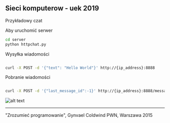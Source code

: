 Sieci komputerow - uek 2019
---------------------------

Przykładowy czat 

Aby uruchomić serwer

```bash
cd server
python httpchat.py
```

Wysyłka wiadomości
```bash

curl -X POST -d '{"text": "Hello World"}' http://{ip_address}:8888
```

Pobranie wiadomości
```bash

curl -X POST -d '{"last_message_id":-1}' http://{ip_address}:8888/messages | python -m json.tool
```


![alt text][chat]

[chat]: ./images/Przykładowy_HTTP_chat.png "Logo Title Text 2"



------------------------------------------------------------
"Zrozumieć programowanie", Gynvael Coldwind PWN, Warszawa 2015 